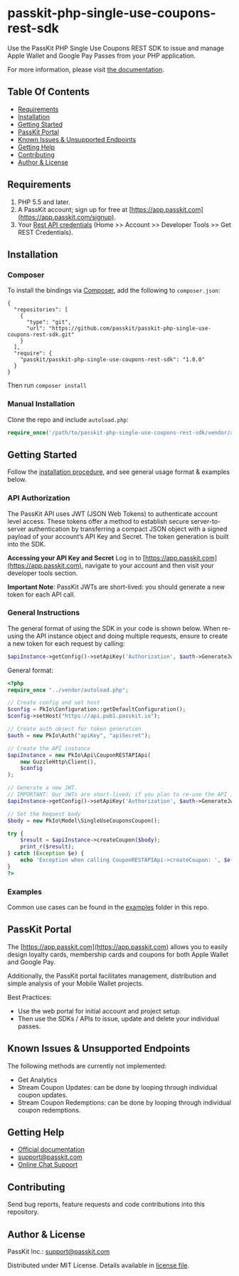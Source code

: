 # passkit-php-single-use-coupons-rest-sdk
Use the PassKit PHP Single Use Coupons REST SDK to issue and manage Apple Wallet and Google Pay Passes from your PHP application.

For more information, please visit [the documentation](https://docs.passkit.io/protocols/coupon/).

## Table Of Contents
- [Requirements](#requirements)
- [Installation](#installation)
- [Getting Started](#getting-started)
- [PassKit Portal](#passkit-portal)
- [Known Issues & Unsupported Endpoints](#known-issues--unsupported-endpoints)
- [Getting Help](#getting-help)
- [Contributing](#contributing)
- [Author & License](#author--license)

## Requirements

1. PHP 5.5 and later.
2. A PassKit account; sign up for free at [https://app.passkit.com](https://app.passkit.com/signup).
3. Your [Rest API credentials](https://app.passkit.com/app/account/developer-tools) (Home >> Account >> Developer Tools >> Get REST Credentials).

## Installation
### Composer

To install the bindings via [Composer](http://getcomposer.org/), add the following to `composer.json`:

```
{
  "repositories": [
    {
      "type": "git",
      "url": "https://github.com/passkit/passkit-php-single-use-coupons-rest-sdk.git"
    }
  ],
  "require": {
    "passkit/passkit-php-single-use-coupons-rest-sdk": "1.0.0"
  }
}
```

Then run `composer install`

### Manual Installation

Clone the repo and include `autoload.php`:

```php
require_once('/path/to/passkit-php-single-use-coupons-rest-sdk/vendor/autoload.php');
```

## Getting Started

Follow the [installation procedure](#installation--usage), and see general usage format & examples below.

### API Authorization

The PassKit API uses JWT (JSON Web Tokens) to authenticate account level access. These tokens offer a method to establish secure server-to-server authentication by transferring a compact JSON object with a signed payload of your account’s API Key and Secret. The token generation is built into the SDK.  

**Accessing your API Key and Secret**
Log in to [https://app.passkit.com](https://app.passkit.com), navigate to your account and then visit your developer tools section.

**Important Note**: PassKit JWTs are short-lived: you should generate a new token for each API call.

### General Instructions

The general format of using the SDK in your code is shown below. When re-using the API instance object and doing multiple requests, ensure to create a new token for each request by calling:
```php
$apiInstance->getConfig()->setApiKey('Authorization', $auth->GenerateJwt());
```

General format:

```php
<?php
require_once "../vendor/autoload.php";

// Create config and set host
$config = PkIo\Configuration::getDefaultConfiguration();
$config->setHost("https://api.pub1.passkit.io");

// Create auth object for token generation
$auth = new PkIo\Auth("apiKey", "apiSecret");

// Create the API instance
$apiInstance = new PkIo\Api\CouponRESTAPIApi(
    new GuzzleHttp\Client(),
    $config
);

// Generate a new JWT.
// IMPORTANT: Our JWTs are short-lived; if you plan to re-use the API instance for multiple requests, then make sure to generate a new token for each request (repeat below line of code)
$apiInstance->getConfig()->setApiKey('Authorization', $auth->GenerateJwt());

// Set the Request body
$body = new PkIo\Model\SingleUseCouponsCoupon();

try {
    $result = $apiInstance->createCoupon($body);
    print_r($result);
} catch (Exception $e) {
    echo 'Exception when calling CouponRESTAPIApi->createCoupon: ', $e->getMessage(), PHP_EOL;
}
?>
```

### Examples
Common use cases can be found in the [examples](/examples) folder in this repo.

## PassKit Portal
The [https://app.passkit.com](https://app.passkit.com) allows you to easily design loyalty cards, membership cards and coupons for both Apple Wallet and Google Pay. 

Additionally, the PassKit portal facilitates management, distribution and simple analysis of your Mobile Wallet projects.

Best Practices:
- Use the web portal for initial account and project setup.
- Then use the SDKs / APIs to issue, update and delete your individual passes.

## Known Issues & Unsupported Endpoints
The following methods are currently not implemented:
- Get Analytics
- Stream Coupon Updates: can be done by looping through individual coupon updates.
- Stream Coupon Redemptions: can be done by looping through individual coupon redemptions.

## Getting Help
- [Official documentation](https://docs.passkit.io/protocols/coupon/)
- [support@passkit.com](mailto:support@passkit.com)
- [Online Chat Support](https://app.passkit.com/)

## Contributing
Send bug reports, feature requests and code contributions into this repository.

## Author & License
PassKit Inc.: [support@passkit.com](mailto:support@passkit.com)

Distributed under MIT License. Details available in [license file](LICENSE).
